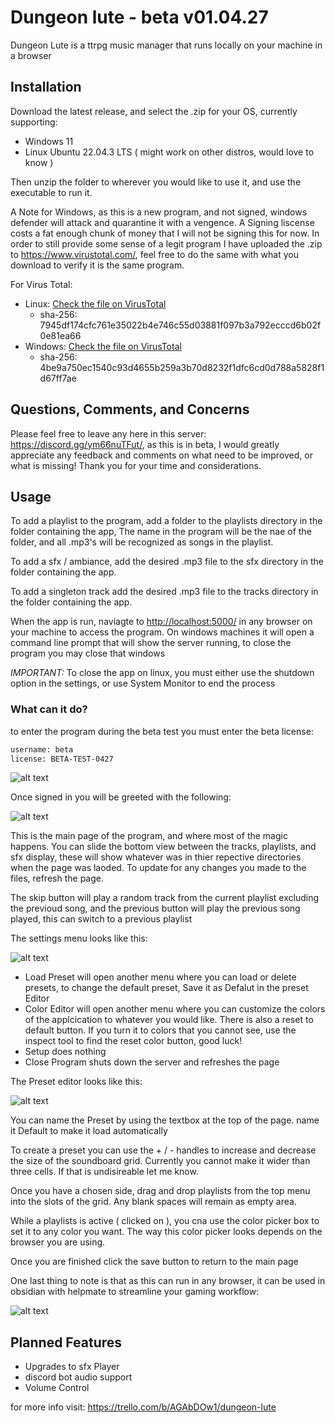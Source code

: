 
# Dungeon lute - beta v01.04.27

Dungeon Lute is a ttrpg music manager that runs locally on your machine in a browser

## Installation

Download the latest release, and select the .zip for your OS, currently supporting:

- Windows 11
- Linux Ubuntu 22.04.3 LTS ( might work on other distros, would love to know )

Then unzip the folder to wherever you would like to use it, and use the executable to run it.

A Note for Windows, as this is a new program, and not signed, windows defender will attack and quarantine it with a vengence. A Signing liscense costs a fat enough chunk of money that I will not be signing this for now. In order to still provide some sense of a legit program I have uploaded the .zip to <https://www.virustotal.com/>, feel free to do the same with what you download to verify it is the same program.

For Virus Total:

- Linux: [Check the file on VirusTotal](https://www.virustotal.com/gui/file/7945df174cfc761e35022b4e746c55d03881f097b3a792ecccd6b02f0e81ea66?nocache=1)
  - sha-256: 7945df174cfc761e35022b4e746c55d03881f097b3a792ecccd6b02f0e81ea66
- Windows: [Check the file on VirusTotal](https://www.virustotal.com/gui/file/4be9a750ec1540c93d4655b259a3b70d8232f1dfc6cd0d788a5828f1d67ff7ae/behavior)
  - sha-256: 4be9a750ec1540c93d4655b259a3b70d8232f1dfc6cd0d788a5828f1d67ff7ae

## Questions, Comments, and Concerns

Please feel free to leave any here in this server: <https://discord.gg/ym66nuTFut/>, as this is in beta, I would greatly appreciate any feedback and comments on what need to be improved, or what is missing! Thank you for your time and considerations.

## Usage

To add a playlist to the program, add a folder to the playlists directory in the folder containing the app, The name in the program will be the nae of the folder, and all .mp3's will be recognized as songs in the playlist.

To add a sfx / ambiance, add the desired .mp3 file to the sfx directory in the folder containing the app.

To add a singleton track add the desired .mp3 file to the tracks directory in the folder containing the app.

When the app is run, naviagte to <http://localhost:5000/> in any browser on your machine to access the program. On windows machines it will open a command line prompt that will show the server running, to close the program you may close that windows

*IMPORTANT:* To close the app on linux, you must either use the shutdown option in the settings, or use System Monitor to end the process

### What can it do?

to enter the program during the beta test you must enter the beta license:

```bash
username: beta
license: BETA-TEST-0427
```

![alt text](assets/login.png)

Once signed in you will be greeted with the following:

![alt text](assets/landing.png)

This is the main page of the program, and where most of the magic happens. You can slide the bottom view between the tracks, playlists, and sfx display, these will show whatever was in thier repective directories when the page was laoded. To update for any changes you made to the files, refresh the page.

The skip button will play a random track from the current playlist excluding the previoud song, and the previous button will play the previous song played, this can switch to a previous playlist

The settings menu looks like this:

![alt text](assets/settings.png)

- Load Preset will open another menu where you can load or delete presets, to change the default preset, Save it as Defalut in the preset Editor
- Color Editor will open another menu where you can customize the colors of the applcication to whatever you would like. There is also a reset to default button. If you turn it to colors that you cannot see, use the inspect tool to find the reset color button, good luck!
- Setup does nothing
- Close Program shuts down the server and refreshes the page

The Preset editor looks like this:

![alt text](assets/edit.png)

You can name the Preset by using the textbox at the top of the page. name it Default to make it load automatically

To create a preset you can use the + / - handles to increase and decrease the size of the soundboard grid. Currently you cannot make it wider than three cells. If that is undisireable let me know.

Once you have a chosen side, drag and drop playlists from the top menu into the slots of the grid. Any blank spaces will remain as empty area.

While a playlists is active ( clicked on ), you cna use the color picker box to set it to any color you want. The way this color picker looks depends on the browser you are using.

Once you are finished click the save button to return to the main page

One last thing to note is that as this can run in any browser, it can be used in obsidian with helpmate to streamline your gaming workflow:

![alt text](assets/obsidian.png)

## Planned Features

- Upgrades to sfx Player
- discord bot audio support
- Volume Control

for more info visit: <https://trello.com/b/AGAbDOw1/dungeon-lute>

